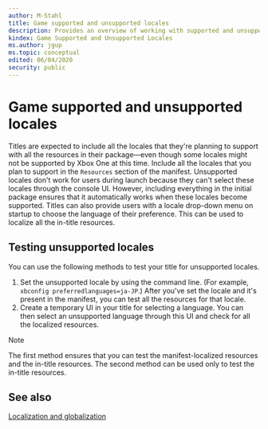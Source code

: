 ```yaml
---
author: M-Stahl
title: Game supported and unsupported locales
description: Provides an overview of working with supported and unsupported locales in your game.
kindex: Game Supported and Unsupported Locales
ms.author: jgup
ms.topic: conceptual
edited: 06/04/2020
security: public
---
```


# Game supported and unsupported locales 

Titles are expected to include all the locales that they're planning to support with all the resources
in their package&mdash;even though some locales might not be supported by Xbox One at this time. Include all the locales
that you plan to support in the `Resources` section of the manifest. Unsupported locales don't work
for users during launch because they can't select these locales through the console UI. However, including
everything in the initial package ensures that it automatically works when these locales become supported.
Titles can also provide users with a locale drop-down menu on startup to choose the language of their
preference. This can be used to localize all the in-title resources.

## Testing unsupported locales

You can use the following methods to test your title for unsupported locales.

1. Set the unsupported locale by using the command line. (For example, `xbconfig preferredlanguages=ja-JP`.)
    After you've set the locale and it's present in the manifest, you can test all the resources for that
    locale.
2. Create a temporary UI in your title for selecting a language. You can then select an unsupported language through this UI and check for all the localized resources. 
> [!NOTE]
> The first method ensures that you can test the manifest-localized resources and the in-title resources. The second method can be used only to test the in-title resources.

## See also

[Localization and globalization](localization_overview.md)
